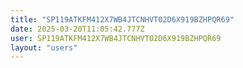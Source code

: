 ```yaml
---
title: "SP119ATKFM412X7WB4JTCNHVT02D6X919BZHPQR69"
date: 2025-03-20T11:05:42.777Z
user: SP119ATKFM412X7WB4JTCNHVT02D6X919BZHPQR69
layout: "users"
---
```

    
